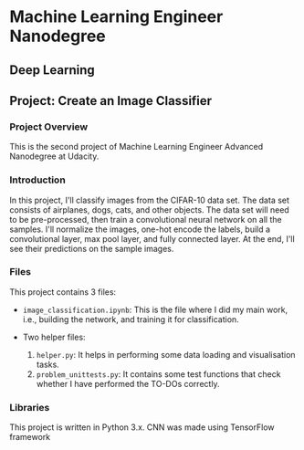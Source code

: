 # Machine Learning Engineer Nanodegree
## Deep Learning
## Project: Create an Image Classifier

### Project Overview

This is the second project of Machine Learning Engineer Advanced Nanodegree at Udacity.

### Introduction

In this project, I'll classify images from the CIFAR-10 data set. The data set consists of airplanes, dogs, cats, and other objects. The data set will need to be pre-processed, then train a convolutional neural network on all the samples. I'll normalize the images, one-hot encode the labels, build a convolutional layer, max pool layer, and fully connected layer. At the end, I'll see their predictions on the sample images.

### Files

This project contains 3 files:
* `image_classification.ipynb`: This is the file where I did my main work, i.e., building the network, and training it for classification.

* Two helper files:
    1. `helper.py`: It helps in performing some data loading and visualisation tasks.
    2. `problem_unittests.py`: It contains some test functions that check whether I have performed the TO-DOs correctly.

### Libraries

This project is written in Python 3.x. CNN was made using TensorFlow framework